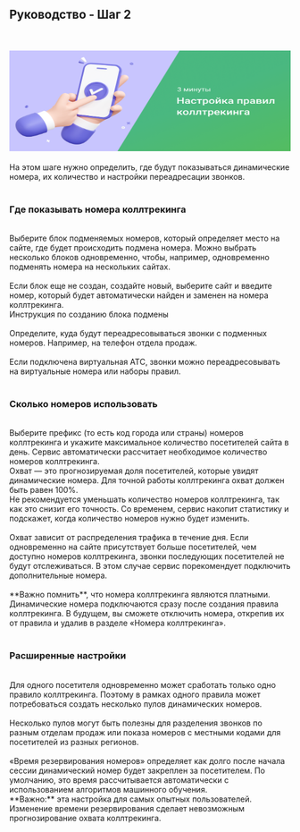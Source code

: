 ## Руководство - Шаг 2
<br>
<br>
<IframeVideo src="https://www.youtube.com/embed/nVQ-Q4maz1s">
<img src="https://github.com/Scadar/onboarding_md/blob/main/static/call-tracking-pkt-img3.png?raw=true" alt="" width="100%" height="180px"/>
</IframeVideo>
<br>
<br>
На этом шаге нужно определить, где будут показываться динамические номера, их количество и настройки переадресации звонков.

<br>
<br>

### Где показывать номера коллтрекинга
<br>
Выберите блок подменяемых номеров, который определяет место на сайте, где будет происходить подмена номера. Можно выбрать несколько блоков одновременно, чтобы, например, одновременно подменять номера на нескольких сайтах.

<br>
<br>
<Alert>
Если блок еще не создан, создайте новый, выберите сайт и введите номер, который будет автоматически найден и заменен на номера коллтрекинга.
<br>
<OnboardingLink to="/call-tracking/rules/step2_dynamic_replacement-phone-blocks.txt">Инструкция по созданию блока подмены</OnboardingLink>
</Alert>
<br>
<br>
Определите, куда будут переадресовываться звонки с подменных номеров. Например, на телефон отдела продаж.

<br>
<br>
<Alert>Если подключена виртуальная АТС, звонки можно переадресовывать на виртуальные номера или наборы правил.</Alert>
<br>
<br>

### Сколько номеров использовать
<br>
Выберите префикс (то есть код города или страны) номеров коллтрекинга и укажите максимальное количество посетителей сайта в день. Сервис автоматически рассчитает необходимое количество номеров коллтрекинга.

<br>
Охват — это прогнозируемая доля посетителей, которые увидят динамические номера. Для точной работы коллтрекинга охват должен быть равен 100%.

<br>
Не рекомендуется уменьшать количество номеров коллтрекинга, так как это снизит его точность. Со временем, сервис накопит статистику и подскажет, когда количество номеров нужно будет изменить.

<br>
<br>
<Alert>Охват зависит от распределения трафика в течение дня. Если одновременно на сайте присутствует больше посетителей, чем доступно номеров коллтрекинга, звонки последующих посетителей не будут отслеживаться. В этом случае сервис порекомендует подключить дополнительные номера.</Alert>
<br>
<br>
**Важно помнить**, что номера коллтрекинга являются платными. Динамические номера подключаются сразу после создания правила коллтрекинга. В будущем, вы сможете отключить номера, открепив их от правила и удалив в разделе «Номера коллтрекинга».

<br>
<br>

### Расширенные настройки
<br>
Для одного посетителя одновременно может сработать только одно правило коллтрекинга. Поэтому в рамках одного правила может потребоваться создать несколько пулов динамических номеров.

<br>
<br>
<Alert>Несколько пулов могут быть полезны для разделения звонков по разным отделам продаж или показа номеров с местными кодами для посетителей из разных регионов.</Alert>
<br>
<br>
«Время резервирования номеров» определяет как долго после начала сессии динамический номер будет закреплен за посетителем. По умолчанию, это время рассчитывается автоматически с использованием алгоритмов машинного обучения.

<br>
**Важно:** эта настройка для самых опытных пользователей. Изменение времени резервирования сделает невозможным прогнозирование охвата коллтрекинга.
